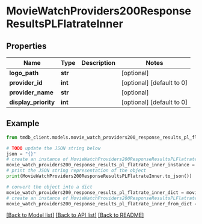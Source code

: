 # MovieWatchProviders200ResponseResultsPLFlatrateInner


## Properties

Name | Type | Description | Notes
------------ | ------------- | ------------- | -------------
**logo_path** | **str** |  | [optional] 
**provider_id** | **int** |  | [optional] [default to 0]
**provider_name** | **str** |  | [optional] 
**display_priority** | **int** |  | [optional] [default to 0]

## Example

```python
from tmdb_client.models.movie_watch_providers200_response_results_pl_flatrate_inner import MovieWatchProviders200ResponseResultsPLFlatrateInner

# TODO update the JSON string below
json = "{}"
# create an instance of MovieWatchProviders200ResponseResultsPLFlatrateInner from a JSON string
movie_watch_providers200_response_results_pl_flatrate_inner_instance = MovieWatchProviders200ResponseResultsPLFlatrateInner.from_json(json)
# print the JSON string representation of the object
print(MovieWatchProviders200ResponseResultsPLFlatrateInner.to_json())

# convert the object into a dict
movie_watch_providers200_response_results_pl_flatrate_inner_dict = movie_watch_providers200_response_results_pl_flatrate_inner_instance.to_dict()
# create an instance of MovieWatchProviders200ResponseResultsPLFlatrateInner from a dict
movie_watch_providers200_response_results_pl_flatrate_inner_from_dict = MovieWatchProviders200ResponseResultsPLFlatrateInner.from_dict(movie_watch_providers200_response_results_pl_flatrate_inner_dict)
```
[[Back to Model list]](../README.md#documentation-for-models) [[Back to API list]](../README.md#documentation-for-api-endpoints) [[Back to README]](../README.md)


